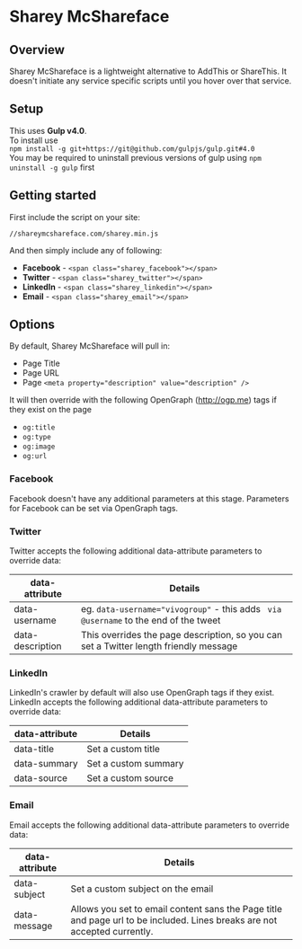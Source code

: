 # Sharey McShareface

## Overview

Sharey McShareface is a lightweight alternative to AddThis or ShareThis. It doesn't initiate any service specific scripts until you hover over that service.

## Setup

This uses **Gulp v4.0**.  
To install use  
`npm install -g git+https://git@github.com/gulpjs/gulp.git#4.0`  
You may be required to uninstall previous versions of gulp using `npm uninstall -g gulp` first


## Getting started

First include the script on your site:

`//shareymcshareface.com/sharey.min.js`

And then simply include any of following:

* **Facebook** - `<span class="sharey_facebook"></span>`
* **Twitter** - `<span class="sharey_twitter"></span>`
* **LinkedIn** - `<span class="sharey_linkedin"></span>`
* **Email** - `<span class="sharey_email"></span>`



## Options

By default, Sharey McShareface will pull in:  

* Page Title
* Page URL
* Page `<meta property="description" value="description" />`  

It will then override with the following OpenGraph (http://ogp.me) tags if they exist on the page

* `og:title`
* `og:type`
* `og:image`
* `og:url`

### Facebook

Facebook doesn't have any additional parameters at this stage. Parameters for Facebook can be set via OpenGraph tags.

### Twitter

Twitter accepts the following additional data-attribute parameters to override data:

| data-attribute  | Details |
|-----------------|---------|
| data-username | eg. `data-username="vivogroup"` - this adds ` via @username` to the end of the tweet |
| data-description  | This overrides the page description, so you can set a Twitter length friendly message | 

### LinkedIn

LinkedIn's crawler by default will also use OpenGraph tags if they exist.
LinkedIn accepts the following additional data-attribute parameters to override data:

| data-attribute  | Details |
|-----------------|---------|
| data-title | Set a custom title |
| data-summary  | Set a custom summary | 
| data-source  | Set a custom source | 

### Email

Email accepts the following additional data-attribute parameters to override data:

| data-attribute  | Details |
|-----------------|---------|
| data-subject | Set a custom subject on the email |
| data-message  | Allows you set to email content sans the Page title and page url to be included. Lines breaks are not accepted currently. | 
